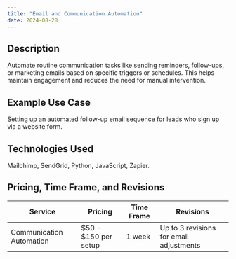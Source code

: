 ```yaml
---
title: "Email and Communication Automation"
date: 2024-08-28
---
```


## Description
Automate routine communication tasks like sending reminders, follow-ups, or marketing emails based on specific triggers or schedules. This helps maintain engagement and reduces the need for manual intervention.

## Example Use Case
Setting up an automated follow-up email sequence for leads who sign up via a website form.

## Technologies Used
Mailchimp, SendGrid, Python, JavaScript, Zapier.

## Pricing, Time Frame, and Revisions

| Service                    | Pricing             | Time Frame | Revisions                              |
|----------------------------|---------------------|------------|-----------------------------------------|
| Communication Automation   | $50 - $150 per setup | 1 week     | Up to 3 revisions for email adjustments |
